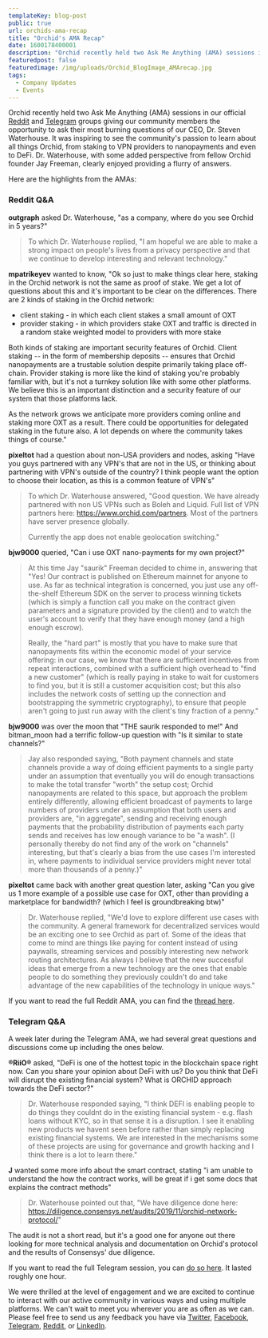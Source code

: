 ```yaml
---
templateKey: blog-post
public: true
url: orchids-ama-recap
title: "Orchid's AMA Recap"
date: 1600178400001
description: "Orchid recently held two Ask Me Anything (AMA) sessions in our official Reddit and Telegram groups giving our community members the opportunity to ask their most burning questions of our CEO, Dr. Steven Waterhouse."
featuredpost: false
featuredimage: /img/uploads/Orchid_BlogImage_AMArecap.jpg
tags:
  - Company Updates
  - Events
---
```

Orchid recently held two Ask Me Anything (AMA) sessions in our official [Reddit](https://reddit.com/r/orchid) and [Telegram](https://t.me/OrchidOfficial) groups giving our community members the opportunity to ask their most burning questions of our CEO, Dr. Steven Waterhouse. It was inspiring to see the community's passion to learn about all things Orchid, from staking to VPN providers to nanopayments and even to DeFi. Dr. Waterhouse, with some added perspective from fellow Orchid founder Jay Freeman, clearly enjoyed providing a flurry of answers.

Here are the highlights from the AMAs:

### Reddit Q&A

**outgraph** asked Dr. Waterhouse, "as a company, where do you see Orchid in 5 years?"

> To which Dr. Waterhouse replied, "I am hopeful we are able to make a strong impact on people's lives from a privacy perspective and that we continue to develop interesting and relevant technology."

**mpatrikeyev** wanted to know, "Ok so just to make things clear here, staking in the Orchid network is not the same as proof of stake. We get a lot of questions about this and it's important to be clear on the differences. There are 2 kinds of staking in the Orchid network:

- client staking - in which each client stakes a small amount of OXT
- provider staking - in which providers stake OXT and traffic is directed in a random stake weighted model to providers with more stake

Both kinds of staking are important security features of Orchid. Client staking -- in the form of membership deposits -- ensures that Orchid nanopayments are a trustable solution despite primarily taking place off-chain. Provider staking is more like the kind of staking you're probably familiar with, but it's not a turnkey solution like with some other platforms. We believe this is an important distinction and a security feature of our system that those platforms lack.

As the network grows we anticipate more providers coming online and staking more OXT as a result. There could be opportunities for delegated staking in the future also. A lot depends on where the community takes things of course."


**pixeltot** had a question about non-USA providers and nodes, asking "Have you guys partnered with any VPN's that are not in the US, or thinking about partnering with VPN's outside of the country? I think people want the option to choose their location, as this is a common feature of VPN's"

> To which Dr. Waterhouse answered, "Good question. We have already partnered with non US VPNs such as Boleh and Liquid. Full list of VPN partners here: https://www.orchid.com/partners. Most of the partners have server presence globally.
> 
> Currently the app does not enable geolocation switching."


**bjw9000** queried, "Can i use OXT nano-payments for my own project?"

> At this time Jay "saurik" Freeman decided to chime in, answering that "Yes! Our contract is published on Ethereum mainnet for anyone to use. As far as technical integration is concerned, you just use any off-the-shelf Ethereum SDK on the server to process winning tickets (which is simply a function call you make on the contract given parameters and a signature provided by the client) and to watch the user's account to verify that they have enough money (and a high enough escrow).
> 
> Really, the "hard part" is mostly that you have to make sure that nanopayments fits within the economic model of your service offering: in our case, we know that there are sufficient incentives from repeat interactions, combined with a sufficient high overhead to "find a new customer" (which is really paying in stake to wait for customers to find you, but it is still a customer acquisition cost; but this also includes the network costs of setting up the connection and bootstrapping the symmetric cryptography), to ensure that people aren't going to just run away with the client's tiny fraction of a penny."

**bjw9000** was over the moon that "THE saurik responded to me!" And bitman_moon had a terrific follow-up question with "Is it similar to state channels?"

> Jay also responded saying, "Both payment channels and state channels provide a way of doing efficient payments to a single party under an assumption that eventually you will do enough transactions to make the total transfer "worth" the setup cost; Orchid nanopayments are related to this space, but approach the problem entirely differently, allowing efficient broadcast of payments to large numbers of providers under an assumption that both users and providers are, "in aggregate", sending and receiving enough payments that the probability distribution of payments each party sends and receives has low enough variance to be "a wash". (I personally thereby do not find any of the work on "channels" interesting, but that's clearly a bias from the use cases I'm interested in, where payments to individual service providers might never total more than thousands of a penny.)"

**pixeltot** came back with another great question later, asking "Can you give us 1 more example of a possible use case for OXT, other than providing a marketplace for bandwidth? (which I feel is groundbreaking btw)"

> Dr. Waterhouse replied, "We'd love to explore different use cases with the community. A general framework for decentralized services would be an exciting one to see Orchid as part of. Some of the ideas that come to mind are things like paying for content instead of using paywalls, streaming services and possibly interesting new network routing architectures. As always I believe that the new successful ideas that emerge from a new technology are the ones that enable people to do something they previously couldn't do and take advantage of the new capabilities of the technology in unique ways."

If you want to read the full Reddit AMA, you can find the [thread here](https://www.reddit.com/r/orchid/comments/ifrrzc/reddit_ama_with_orchid_ceo_steven_waterhouse_aug/). 

### Telegram Q&A

A week later during the Telegram AMA, we had several great questions and discussions come up including the ones below.

**®RiiO®** asked, "DeFi is one of the hottest topic in the blockchain space right now. Can you share your opinion about DeFi with us? Do you think that DeFi will disrupt the existing financial system? What is ORCHID approach towards the DeFi sector?"

> Dr. Waterhouse responded saying, "I think DEFI is enabling people to do things they couldnt do in the existing financial system - e.g. flash loans without KYC, so in that sense it is a disruption. I see it enabling new products we havent seen before rather than simply replacing existing financial systems. We are interested in the mechanisms some of these projects are using for governance and growth hacking and I think there is a lot to learn there."
 
**J** wanted some more info about the smart contract, stating "i am unable to understand the how the contract works, will be great if i get some docs that explains the contract methods"

> Dr. Waterhouse pointed out that, "We have diligence done here: <https://diligence.consensys.net/audits/2019/11/orchid-network-protocol/>"

The audit is not a short read, but it's a good one for anyone out there looking for more technical analysis and documentation on Orchid's protocol and the results of Consensys' due diligence.

If you want to read the full Telegram session, you can [do so here](https://t.me/OrchidOfficial/53781). It lasted roughly one hour.

We were thrilled at the level of engagement and we are excited to continue to interact with our active community in various ways and using multiple platforms. We can't wait to meet you wherever you are as often as we can. Please feel free to send us any feedback you have via [Twitter](http://twitter.com/orchidprotocol), [Facebook](https://www.facebook.com/OrchidProtocol/), [Telegram](https://t.me/OrchidOfficial), [Reddit](https://reddit.com/r/orchid), or [LinkedIn](https://www.linkedin.com/company/orchidprotocol/).